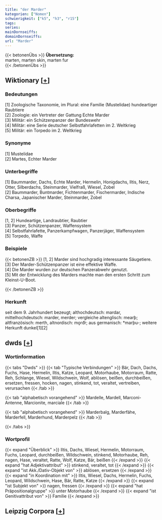 ```yaml
---
title: "der Marder"
kategorien: ["Nomen"]
schwierigkeit: ["k5", "h3", "r15"]
tags:
series:
mainDornseiffs:
domainDornseiffs:
url: "Marder"
---
```


{{< betonenÜbs >}}
**Übersetzung:**  
marten, marten skin, marten fur  
{{< /betonenÜbs >}}

## Wiktionary [[+](https://de.wiktionary.org/wiki/Marder)]

### Bedeutungen
[1] Zoologische Taxonomie, im Plural: eine Familie (Mustelidae) hundeartiger Raubtiere  
[2] Zoologie: ein Vertreter der Gattung Echte Marder  
[3] Militär: ein Schützenpanzer der Bundeswehr  
[4] Militär: eine Serie deutscher Selbstfahrlafetten im 2. Weltkrieg  
[5] Militär: ein Torpedo im 2. Weltkrieg  

### Synonyme
[1] Mustelidae  
[2] Martes, Echter Marder  

### Unterbegriffe
[1] Baummarder, Dachs, Echte Marder, Hermelin, Honigdachs, Iltis, Nerz, Otter, Silberdachs, Steinmarder, Vielfraß, Wiesel, Zobel  
[2] Baummarder, Buntmarder, Fichtenmarder, Fischermarder, Indische Charsa, Japanischer Marder, Steinmarder, Zobel  

### Oberbegriffe
[1, 2] Hundeartige, Landraubtier, Raubtier  
[3] Panzer, Schützenpanzer, Waffensystem  
[4] Selbstfahrlafette, Panzerkampfwagen, Panzerjäger, Waffensystem  
[5] Torpedo, Waffe  

### Beispiele
{{< betonenZB >}}
[1, 2] Marder sind hochgradig interessante Säugetiere.  
[3] Der Marder-Schützenpanzer ist eine effektive Waffe.  
[4] Die Marder wurden zur deutschen Panzerabwehr genutzt.  
[5] Mit der Entwicklung des Marders machte man den ersten Schritt zum Kleinst-U-Boot.  

{{< /betonenZB >}}
### Herkunft
seit dem 9. Jahrhundert bezeugt; althochdeutsch: mardar, mittelhochdeutsch: marder, merder; vergleiche altenglisch: mearþ; altfranzösisch: merth, altnordisch: mǫrđr; aus germanisch: *marþu-; weitere Herkunft dunkel[1][2]  



## dwds [[+](https://www.dwds.de/wb/Marder)]

### Wortinformation
{{< tabs "Dwds" >}}
{{< tab "Typische Verbindungen" >}}
Bär, Dach, Dachs, Fuchs, Hase, Hermelin, Iltis, Katze, Leopard, Motorhaube, Motorraum, Ratte, Reh, Schlange, Wiesel, Wildschwein, Wolf, ablösen, beißen, durchbeißen, ersetzen, fressen, hocken, nagen, stinkend, tot, veraltet, vertreiben, verursachen
{{< /tab >}}

{{< tab "alphabetisch vorangehend" >}}
Mardelle, Mardell, Marconi-Antenne, Marcionite, marciale
{{< /tab >}}

{{< tab "alphabetisch vorangehend" >}}
Marderbalg, Marderfähe, Marderfell, Marderhund, Marderpelz
{{< /tab >}}

{{< /tabs >}}

### Wortprofil
{{< expand "Überblick" >}} Iltis, Dachs, Wiesel, Hermelin, Motorraum, Fuchs, Leopard, durchbeißen, Wildschwein, stinkend, Motorhaube, Reh, nagen, Hase, veraltet, Ratte, Wolf, Katze, Bär, beißen {{< /expand >}}
{{< expand "hat Adjektivattribut" >}} stinkend, veraltet, tot {{< /expand >}}
{{< expand "ist Akk./Dativ-Objekt von" >}} ablösen, ersetzen {{< /expand >}}
{{< expand "in Koordination mit" >}} Iltis, Wiesel, Dachs, Hermelin, Fuchs, Leopard, Wildschwein, Hase, Bär, Ratte, Katze {{< /expand >}}
{{< expand "ist Subjekt von" >}} nagen, fressen {{< /expand >}}
{{< expand "hat Präpositionalgruppe" >}} unter Motorhaube {{< /expand >}}
{{< expand "ist Genitivattribut von" >}} Familie {{< /expand >}}

## Leipzig Corpora [[+](https://corpora.uni-leipzig.de/en/res?word=Marder&corpusId=deu_newscrawl-public_2018)]

